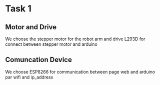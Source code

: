 # Task 1 

## Motor and Drive
We choose the stepper motor for the robot arm and drive L293D for connect between stepper motor and arduino

## Comuncation Device 

We choose ESP8266 for communication between page web and arduino par wifi and ip_address
